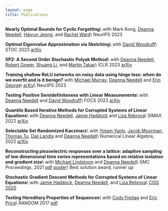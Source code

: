 ```yaml
---
layout: page
title: Publications
---
```


**Nearly Optimal Bounds for Cyclic Forgetting**\\
with Mark Kong, [Deanna Needell](https://www.math.ucla.edu/~deanna/), [Halyun Jeong](https://www.math.ucla.edu/~hajeong/), and [Rachel Ward](https://sites.google.com/prod/view/rward/home)\\
NeurIPS 2023

**Optimal Eigenvalue Approximation via Sketching**\\
with [David Woodruff](http://www.cs.cmu.edu/~dwoodruf/)\\
STOC 2023 [arXiv](https://arxiv.org/abs/2304.09281)

**SP2: A Second Order Stochastic Polyak Method**\\
with [Deanna Needell](https://www.math.ucla.edu/~deanna/), [Robert Gower](https://gowerrobert.github.io/), [Shuang Li](https://www.math.ucla.edu/~shuangli/), and [Martin Takac](https://mtakac.com/About_me/)\\
ICLR 2023 [arXiv](https://arxiv.org/abs/2207.08171)

**Training shallow ReLU networks on noisy data using hinge loss: when do we overfit and is it benign?**
with [Michael Murray](https://mm5110.github.io/), [Deanna Needell](https://www.math.ucla.edu/~deanna/) and [Erin George](https://www.math.ucla.edu/~egeo/)\\
[arXiv](https://arxiv.org/abs/2306.09955)\\
NeurIPS 2023

**Testing Positive Semidefiniteness with Linear Measurements**\\
with [Deanna Needell](https://www.math.ucla.edu/~deanna/) and [David Woodruff](http://www.cs.cmu.edu/~dwoodruf/)\\
FOCS 2023 [arXiv](https://arxiv.org/abs/2204.03782)

**Quantile Based Iterative Methods for Corrupted Systems of Linear Equations**\\
with [Deanna Needell](https://www.math.ucla.edu/~deanna/), [Jamie Haddock](https://www.hmc.edu/mathematics/people/faculty/haddock/) and [Liza Rebrova](https://erebrova.github.io/)\\
SIMAX 2022 [arXiv](https://arxiv.org/abs/2009.08089)

**Selectable Set Randomized Kaczmarz**\\
with [Yotam Yaniv](https://yotamy.github.io/YotamWebsite/), [Jacob Moorman](https://jacob.moorman.me/), [Thomas Tu](https://ephesosx.github.io/), [Daji Landis](https://www.linkedin.com/in/daji-landis-03157b15a) and [Deanna Needell](https://www.math.ucla.edu/~deanna/)\\
Numerical Linear Algebra, 2022 [arXiv](https://arxiv.org/abs/2110.04703)

**Reconstructing piezoelectric responses over a lattice: adaptive sampling of low dimensional time series representations based on relative isolation and gradient size**\\
with [Michael Lindstrom](https://www.mikel-aim.net/) and [Deanna Needell](https://www.math.ucla.edu/~deanna/)\\
SMC Proceedings, 2021 [pdf]({{site.url}}/active_imaging.pdf) [poster]({{site.url}}/active_imaging_poster.pdf)\\
Best solution award, runner up

**Stochastic Gradient Descent Methods for Corrupted Systems of Linear Equations**\\
with [Jamie Haddock](https://www.hmc.edu/mathematics/people/faculty/haddock/), [Deanna Needell](https://www.math.ucla.edu/~deanna/), and [Liza Rebrova](https://erebrova.github.io/)\\
[CISS 2020](https://ieeexplore.ieee.org/document/9086256)

**Testing Hereditary Properties of Sequences**\\
with [Cody Freitag](http://www.cs.cornell.edu/~cfreitag/) and [Eric Price](https://www.cs.utexas.edu/~ecprice/)\\
RANDOM 2017 [pdf]({{site.url}}/hereditary-properties.pdf)

